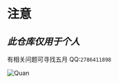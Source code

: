 # 注意  
## ***此仓库仅用于个人***  
有相关问题可寻找五月 QQ:`2786411898 `  

![Quan](https://image.kk-wuyue.top/random?type=img&dir=Quan)  
